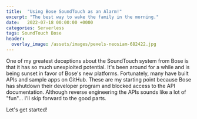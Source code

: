 ```yaml
---
title:  "Using Bose SoundTouch as an Alarm!"
excerpt: "The best way to wake the family in the morning."
date:   2022-07-18 00:00:00 +0000
categories: Serverless
tags: SoundTouch Bose 
header:
  overlay_image: /assets/images/pexels-neosiam-682422.jpg
---
```


One of my greatest deceptions about the SoundTouch system from Bose is that it has so much unexploited potential. It's been around for a while and is being sunset in favor of Bose's new platforms. Fortunately, many have built APIs and sample apps on GitHub. These are my starting point because Bose has shutdown their developer program and blocked access to the API documentation. Although reverse engineering the APIs sounds like a lot of "fun"... I'll skip forward to the good parts.

Let's get started!